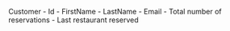 ﻿Customer
	- Id
	- FirstName
	- LastName
	- Email
	- Total number of reservations
    - Last restaurant reserved